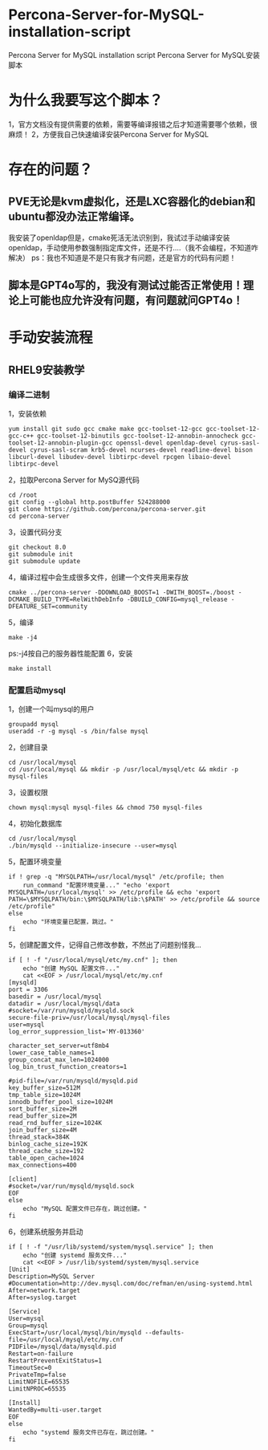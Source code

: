 # Percona-Server-for-MySQL-installation-script
Percona Server for MySQL installation script
Percona Server for MySQL安装脚本
# 为什么我要写这个脚本？
1，官方文档没有提供需要的依赖，需要等编译报错之后才知道需要哪个依赖，很麻烦！
2，方便我自己快速编译安装Percona Server for MySQL
# 存在的问题？
## PVE无论是kvm虚拟化，还是LXC容器化的debian和ubuntu都没办法正常编译。
我安装了openldap但是，cmake死活无法识别到，我试过手动编译安装openldap，手动使用参数强制指定库文件，还是不行....（我不会编程，不知道咋解决）
ps：我也不知道是不是只有我才有问题，还是官方的代码有问题！
## 脚本是GPT4o写的，我没有测试过能否正常使用！理论上可能也应允许没有问题，有问题就问GPT4o！
# 手动安装流程
## RHEL9安装教学
### 编译二进制
1，安装依赖
```shell
yum install git sudo gcc cmake make gcc-toolset-12-gcc gcc-toolset-12-gcc-c++ gcc-toolset-12-binutils gcc-toolset-12-annobin-annocheck gcc-toolset-12-annobin-plugin-gcc openssl-devel openldap-devel cyrus-sasl-devel cyrus-sasl-scram krb5-devel ncurses-devel readline-devel bison libcurl-devel libudev-devel libtirpc-devel rpcgen libaio-devel libtirpc-devel
```
2，拉取Percona Server for MySQ源代码
```
cd /root
git config --global http.postBuffer 524288000
git clone https://github.com/percona/percona-server.git
cd percona-server
```
3，设置代码分支
```shell
git checkout 8.0
git submodule init
git submodule update
```
4，编译过程中会生成很多文件，创建一个文件夹用来存放
```shell
cmake ../percona-server -DDOWNLOAD_BOOST=1 -DWITH_BOOST=./boost -DCMAKE_BUILD_TYPE=RelWithDebInfo -DBUILD_CONFIG=mysql_release -DFEATURE_SET=community
```
5，编译
```shell
make -j4
```
ps:-j4按自己的服务器性能配置
6，安装
```shell
make install
```
### 配置启动mysql
1，创建一个叫mysql的用户
```shell
groupadd mysql
useradd -r -g mysql -s /bin/false mysql
```
2，创建目录
```shell
cd /usr/local/mysql
cd /usr/local/mysql && mkdir -p /usr/local/mysql/etc && mkdir -p mysql-files
```
3，设置权限
```shell
chown mysql:mysql mysql-files && chmod 750 mysql-files
```
4，初始化数据库
```shell
cd /usr/local/mysql
./bin/mysqld --initialize-insecure --user=mysql
```
5，配置环境变量
```shell
if ! grep -q "MYSQLPATH=/usr/local/mysql" /etc/profile; then
    run_command "配置环境变量..." "echo 'export MYSQLPATH=/usr/local/mysql' >> /etc/profile && echo 'export PATH=\$MYSQLPATH/bin:\$MYSQLPATH/lib:\$PATH' >> /etc/profile && source /etc/profile"
else
    echo "环境变量已配置，跳过。"
fi
```
5，创建配置文件，记得自己修改参数，不然出了问题别怪我...
```shell
if [ ! -f "/usr/local/mysql/etc/my.cnf" ]; then
    echo "创建 MySQL 配置文件..."
    cat <<EOF > /usr/local/mysql/etc/my.cnf
[mysqld]
port = 3306
basedir = /usr/local/mysql
datadir = /usr/local/mysql/data
#socket=/var/run/mysqld/mysqld.sock
secure-file-priv=/usr/local/mysql/mysql-files
user=mysql
log_error_suppression_list='MY-013360'

character_set_server=utf8mb4
lower_case_table_names=1
group_concat_max_len=1024000
log_bin_trust_function_creators=1

#pid-file=/var/run/mysqld/mysqld.pid
key_buffer_size=512M
tmp_table_size=1024M
innodb_buffer_pool_size=1024M
sort_buffer_size=2M
read_buffer_size=2M
read_rnd_buffer_size=1024K
join_buffer_size=4M
thread_stack=384K
binlog_cache_size=192K
thread_cache_size=192
table_open_cache=1024
max_connections=400

[client]
#socket=/var/run/mysqld/mysqld.sock
EOF
else
    echo "MySQL 配置文件已存在，跳过创建。"
fi
```
6，创建系统服务并启动
```shell
if [ ! -f "/usr/lib/systemd/system/mysql.service" ]; then
    echo "创建 systemd 服务文件..."
    cat <<EOF > /usr/lib/systemd/system/mysql.service
[Unit]
Description=MySQL Server
#Documentation=http://dev.mysql.com/doc/refman/en/using-systemd.html
After=network.target
After=syslog.target

[Service]
User=mysql
Group=mysql
ExecStart=/usr/local/mysql/bin/mysqld --defaults-file=/usr/local/mysql/etc/my.cnf
PIDFile=/mysql/data/mysqld.pid
Restart=on-failure
RestartPreventExitStatus=1
TimeoutSec=0
PrivateTmp=false
LimitNOFILE=65535
LimitNPROC=65535

[Install]
WantedBy=multi-user.target
EOF
else
    echo "systemd 服务文件已存在，跳过创建。"
fi
```
